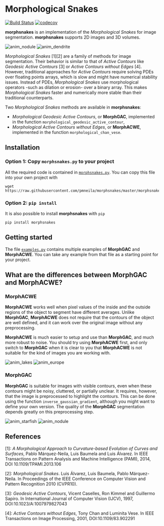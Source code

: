 # Morphological Snakes

[![Build Status](https://travis-ci.org/pmneila/morphsnakes.svg?branch=master)](https://travis-ci.org/pmneila/morphsnakes)
[![codecov](https://codecov.io/gh/pmneila/morphsnakes/branch/master/graph/badge.svg)](https://codecov.io/gh/pmneila/morphsnakes)
<!-- [![Codacy Badge](https://api.codacy.com/project/badge/Grade/fc7cd38998a74f25a7aecae44173dab0)](https://www.codacy.com/app/Borda/morph-snakes?utm_source=github.com&amp;utm_medium=referral&amp;utm_content=Borda/morph-snakes&amp;utm_campaign=Badge_Grade)
[![Code Health](https://landscape.io/github/Borda/morph-snakes/master/landscape.svg?style=flat)](https://landscape.io/github/Borda/morph-snakes/master) -->

**morphsnakes** is an implementation of the *Morphological Snakes* for image segmentation.
**morphsnakes** supports 2D images and 3D volumes.

![anim_nodule](examples/anim_nodule.gif)
![anim_dendrite](examples/anim_dendrite.gif)

*Morphological Snakes* [1][2] are a family of methods for image segmentation.
Their behavior is similar to that of *Active Contours* like *Geodesic
Active Contours* [3] or *Active Contours without Edges* [4]. However,
traditional approaches for *Active Contours* require solving PDEs over
floating points arrays, which is slow and might have numerical stability issues.
Instead of PDEs, *Morphological Snakes* use morphological operators
-such as dilation or erosion- over a binary array. This makes
*Morphological Snakes* faster and numerically more stable than their
traditional counterparts.

Two *Morphological Snakes* methods are available in **morphsnakes**:

* *Morphological Geodesic Active Contours*, or **MorphGAC**, implemented in the
  function ``morphological_geodesic_active_contour``,
* *Morphological Active Contours without Edges*, or **MorphACWE**, implemented in
  the function ``morphological_chan_vese``.

## Installation

### Option 1: Copy `morphsnakes.py` to your project

All the required code is contained in [`morphsnakes.py`](morphsnakes.py). You can
copy this file into your own project with
```
wget https://raw.githubusercontent.com/pmneila/morphsnakes/master/morphsnakes.py
```

### Option 2: `pip install`

It is also possible to install **morphsnakes** with `pip`
```
pip install morphsnakes
```

## Getting started

The file [`examples.py`](examples.py) contains multiple examples of **MorphGAC**
and **MorphACWE**. You can take any example from that file as a starting point for
your project.

## What are the differences between **MorphGAC** and **MorphACWE**?

### MorphACWE

**MorphACWE** works well when pixel values of the inside
and the outside regions of the object to segment have different averages.
Unlike **MorphGAC**, **MorphACWE** does not require that the contours of the
object are well defined, and it can work over the original image without any
preprocessing. 

**MorphACWE** is much easier to setup and use than **MorphGAC**, and much more
robust to noise. You should try using **MorphACWE** first, and only switch
to **MorphGAC** when it is clear to you that **MorphACWE** is not suitable
for the kind of images you are working with.

![anim_lakes](examples/anim_lakes.gif)
![anim_europe](examples/anim_europe.gif)

### MorphGAC

**MorphGAC** is suitable for images with visible contours, even when these
contours might be noisy, cluttered, or partially unclear. It requires, however,
that the image is preprocessed to highlight the contours. This can be done
using the function ``inverse_gaussian_gradient``, although you might want
to define your own version. The quality of the **MorphGAC** segmentation
depends greatly on this preprocessing step.

![anim_starfish](examples/anim_starfish.gif)
![anim_nodule](examples/anim_nodule.gif)

## References

[1]: *A Morphological Approach to Curvature-based Evolution of Curves and
    Surfaces*, Pablo Márquez-Neila, Luis Baumela and Luis Álvarez. In IEEE
    Transactions on Pattern Analysis and Machine Intelligence (PAMI),
    2014, DOI 10.1109/TPAMI.2013.106

[2]: *Morphological Snakes*. Luis Álvarez, Luis Baumela, Pablo Márquez-Neila.
   In Proceedings of the IEEE Conference on Computer Vision and Pattern Recognition 2010 (CVPR10).

[3]: *Geodesic Active Contours*, Vicent Caselles, Ron Kimmel and Guillermo
    Sapiro. In International Journal of Computer Vision (IJCV), 1997,
    DOI:10.1023/A:1007979827043

[4]: *Active Contours without Edges*, Tony Chan and Luminita Vese. In IEEE
    Transactions on Image Processing, 2001, DOI:10.1109/83.902291
